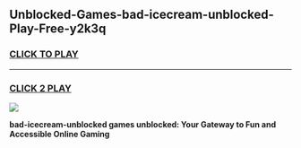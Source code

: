 
## Unblocked-Games-bad-icecream-unblocked-Play-Free-y2k3q
<h3>
<a href="https://premium76.site?title=bad-icecream-unblocked&ref=10A">CLICK TO PLAY</a></h3>
<hr>

<h3>
<a href="https://premium76.site?title=bad-icecream-unblocked&ref=10A">CLICK 2 PLAY</a>
  
</h3>

<a href="https://premium76.site?title=bad-icecream-unblocked&ref=10A"><img src="https://clearcache.store/games.png"></a>


**bad-icecream-unblocked games unblocked: Your Gateway to Fun and Accessible Online Gaming**
